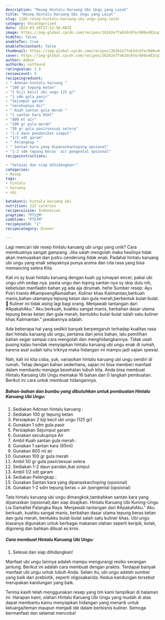 ```yaml
---
description: "Resep Hintalu Karuang Ubi Ungu yang Lezat"
title: "Resep Hintalu Karuang Ubi Ungu yang Lezat"
slug: 1185-resep-hintalu-karuang-ubi-ungu-yang-lezat
category: Uncategorized
date: 2023-03-26T17:52:50.683Z
image: https://img-global.cpcdn.com/recipes/26262e77a63dc6fe/680x482cq70/hintalu-karuang-ubi-ungu-foto-resep-utama.jpg
hideToc: false
enableToc: true
enableTocContent: false
thumbnail: https://img-global.cpcdn.com/recipes/26262e77a63dc6fe/680x482cq70/hintalu-karuang-ubi-ungu-foto-resep-utama.jpg
cover: https://img-global.cpcdn.com/recipes/26262e77a63dc6fe/680x482cq70/hintalu-karuang-ubi-ungu-foto-resep-utama.jpg
author: Admin
authorAv: notfound
ratingvalue: 3.9
reviewcount: 9
recipeingredient:
- " Adonan hintalu karuang "
- "100 gr tepung ketan"
- "2 biji kecil ubi ungu 125 gr"
- "1 sdm gula pasir"
- "Sejumput garam"
- "secukupnya Air"
- " Kuah santan gula merah "
- "1 santan kara 65ml"
- "800 ml air"
- "100 gr gula merah"
- "50 gr gula pasirsesuai selera"
- "1-2 daun pandanikat simpul"
- "1/2 sdt garam"
- " Pelengkap "
- " Santan kara yang dipanaskantoping opsional"
- "1-2 sdm tepung beras  air pengental opsional"
recipeinstructions:

- "Selesai dan siap dihidangkan!"
categories:
- Resep
tags:
- hintalu
- karuang
- ubi

katakunci: hintalu karuang ubi 
nutrition: 223 calories
recipecuisine: Indonesian
preptime: "PT22M"
cooktime: "PT57M"
recipeyield: "1"
recipecategory: Dinner

---
```





Lagi mencari ide resep hintalu karuang ubi ungu yang unik? Cara membuatnya sangat gampang. Jika salah mengolah maka hasilnya tidak akan memuaskan dan justru cenderung tidak enak. Padahal hintalu karuang ubi ungu yang enak selayaknya punya aroma dan cita rasa yang bisa memancing selera Kita.





Kali ini sy buat hintalu karuang dengan kuah yg lumayan encer, pakai ubi ungu uhh sedap nya. pasta ungu dan toping santan nya sy skip dulu nih, kebetulan manfaatin bahan yg ada aja dirumah. hehe Sumber resep: Ayu Putri Irianto #KampoengRamadhan. Kuliner khas Kalimantan,berkuah manis,bahan utamanya tepung ketan dan gula merah,berbentuk bulat-bulat.🤔 Kuliner ini tidak asing lagi bagi orang. Menjawab tantangan dari #ApakahAku.&#34; Aku berkuah, kuahku sangat manis, berbahan dasar utama tepung beras ketan dan gula merah, bentukku bulat-bulat salah satu kuliner khas Kalimantan.&#34; jawabannya adalah.

Ada beberapa hal yang sedikit banyak berpengaruh terhadap kualitas rasa dari hintalu karuang ubi ungu, pertama dari jenis bahan, lalu pemilihan bahan segar sampai cara mengolah dan menghidangkannya. Tidak usah pusing kalau hendak menyiapkan hintalu karuang ubi ungu enak di rumah, karena asal sudah tahu triknya maka hidangan ini mampu jadi sajian spesial.






Nah, kali ini kita coba, yuk, variasikan hintalu karuang ubi ungu sendiri di rumah. Tetap dengan bahan sederhana, sajian ini bisa memberi manfaat dalam membantu menjaga kesehatan tubuh kita. Anda bisa membuat Hintalu Karuang Ubi Ungu memakai 16 bahan dan 0 langkah pembuatan. Berikut ini cara untuk membuat hidangannya.

<!--inarticleads1-->

##### Bahan-bahan dan bumbu yang dibutuhkan untuk pembuatan Hintalu Karuang Ubi Ungu:

1. Sediakan  Adonan hintalu karuang :
1. Sediakan 100 gr tepung ketan
1. Persiapkan 2 biji kecil ubi ungu (125 gr)
1. Gunakan 1 sdm gula pasir
1. Persiapkan Sejumput garam
1. Gunakan secukupnya Air
1. Ambil  Kuah santan gula merah :
1. Gunakan 1 santan kara (65ml)
1. Gunakan 800 ml air
1. Gunakan 100 gr gula merah
1. Ambil 50 gr gula pasir/sesuai selera
1. Sediakan 1-2 daun pandan,ikat simpul
1. Ambil 1/2 sdt garam
1. Sediakan  Pelengkap :
1. Gunakan  Santan kara yang dipanaskan/toping (opsional)
1. Gunakan 1-2 sdm tepung beras + air /pengental (opsional)


Tata hintalu karuang ubi ungu dimangkok,tambahkan santan kara yang dipanaskan (opsional),dan siap disajikan. Hintalu Karuang Ubi Kuning-Ungu Lia Gamalliel Palangka Raya. Menjawab tantangan dari #ApakahAku.&#34; Aku berkuah, kuahku sangat manis, berbahan dasar utama tepung beras ketan dan gula merah, bentukku bulat-bulat salah satu kuliner khas. Ubi ungu biasanya digunakan untuk berbagai makanan olahan seperti keripik, kolak, digoreng dan bahkan dibuat es krim. 

<!--inarticleads2-->

##### Cara membuat Hintalu Karuang Ubi Ungu:


1. Selesai dan siap dihidangkan!

Manfaat ubi ungu lainnya adalah mampu mengurangi resiko serangan jantung. Berikut ini adalah cara membuat dengan praktis. Terdapat banyak manfaat ubi ungu untuk tubuh Anda. Selain itu, ubi ungu adalah sumber yang baik dari prebiotik, seperti oligosakarida. Kedua kandungan tersebut merupakan kandungan yang baik. 

Terima kasih telah menggunakan resep yang tim kami tampilkan di halaman ini. Harapan kami, olahan Hintalu Karuang Ubi Ungu yang mudah di atas dapat membantu kamu menyiapkan hidangan yang menarik untuk keluarga/teman maupun menjadi ide dalam berbisnis kuliner. Semoga bermanfaat dan selamat mencoba!
